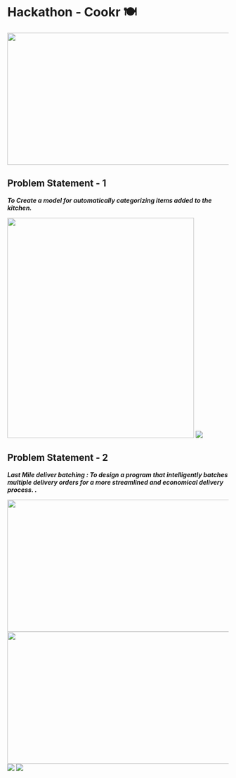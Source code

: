 # **Hackathon - Cookr 🍽️**

<img src= "https://github.com/prakash2903/Cookr_Hackathon/blob/main/Output/header.PNG" height = 300, width = 850>

## Problem Statement - 1

**_To Create a model for automatically categorizing items added to the kitchen._**


<img src= "https://github.com/prakash2903/Cookr_Hackathon/blob/main/Output/p1_1.PNG" height = 500, width = 425>

<img src= "https://github.com/prakash2903/Cookr_Hackathon/blob/main/Output/p1_2.PNG">


## Problem Statement - 2

**_Last Mile deliver batching :
To design a program that intelligently batches multiple delivery orders for a more streamlined and economical delivery process. ._**

<img src= "https://github.com/prakash2903/Cookr_Hackathon/blob/main/Output/p2_1.jpg" height = 300, width = 585>

<img src= "https://github.com/prakash2903/Cookr_Hackathon/blob/main/Output/p2_2.jpg" height = 300, width = 585>

<img src= "https://github.com/prakash2903/Cookr_Hackathon/blob/main/Output/p2_3.jpg">

<img src= "https://github.com/prakash2903/Cookr_Hackathon/blob/main/Output/p2_4.jpg">





